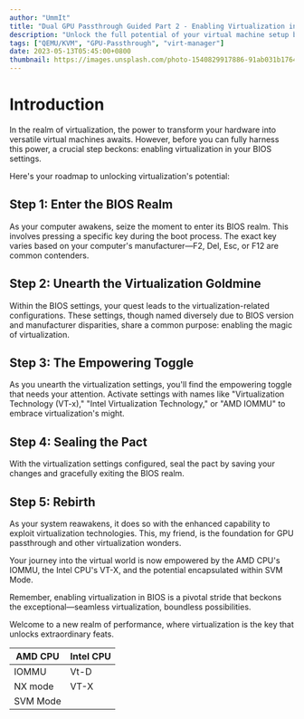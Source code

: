 ```yaml
---
author: "UmmIt"
title: "Dual GPU Passthrough Guided Part 2 - Enabling Virtualization in BIOS"
description: "Unlock the full potential of your virtual machine setup by learning how to enable virtualization in your BIOS settings. This essential step will pave the way for seamless dual GPU passthrough and enhanced performance."
tags: ["QEMU/KVM", "GPU-Passthrough", "virt-manager"]
date: 2023-05-13T05:45:00+0800
thumbnail: https://images.unsplash.com/photo-1540829917886-91ab031b1764?ixlib=rb-4.0.3
---
```


# Introduction

In the realm of virtualization, the power to transform your hardware into versatile virtual machines awaits. However, before you can fully harness this power, a crucial step beckons: enabling virtualization in your BIOS settings.

Here's your roadmap to unlocking virtualization's potential:

## Step 1: Enter the BIOS Realm

As your computer awakens, seize the moment to enter its BIOS realm. This involves pressing a specific key during the boot process. The exact key varies based on your computer's manufacturer—F2, Del, Esc, or F12 are common contenders.

## Step 2: Unearth the Virtualization Goldmine

Within the BIOS settings, your quest leads to the virtualization-related configurations. These settings, though named diversely due to BIOS version and manufacturer disparities, share a common purpose: enabling the magic of virtualization.

## Step 3: The Empowering Toggle

As you unearth the virtualization settings, you'll find the empowering toggle that needs your attention. Activate settings with names like "Virtualization Technology (VT-x)," "Intel Virtualization Technology," or "AMD IOMMU" to embrace virtualization's might.

## Step 4: Sealing the Pact

With the virtualization settings configured, seal the pact by saving your changes and gracefully exiting the BIOS realm.

## Step 5: Rebirth

As your system reawakens, it does so with the enhanced capability to exploit virtualization technologies. This, my friend, is the foundation for GPU passthrough and other virtualization wonders.

Your journey into the virtual world is now empowered by the AMD CPU's IOMMU, the Intel CPU's VT-X, and the potential encapsulated within SVM Mode.

Remember, enabling virtualization in BIOS is a pivotal stride that beckons the exceptional—seamless virtualization, boundless possibilities.

Welcome to a new realm of performance, where virtualization is the key that unlocks extraordinary feats.

| AMD CPU  | Intel CPU |
|----------|-----------|
|   IOMMU  |    Vt-D   |
|  NX mode |    VT-X   |
| SVM Mode |           |